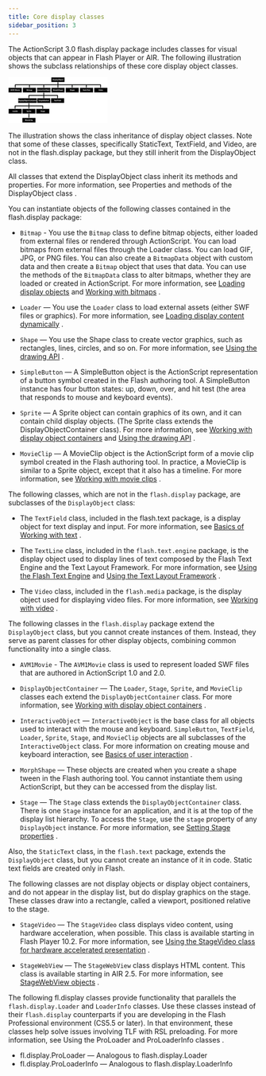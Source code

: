 ```yaml
---
title: Core display classes
sidebar_position: 3
---
```


The ActionScript 3.0 flash.display package includes classes for visual objects that can appear in Flash Player or AIR. The following illustration shows the subclass relationships of these core display object classes.

![](images/dp_DisplayObject_subclasses.png)

The illustration shows the class inheritance of display object classes. Note that some of these classes, specifically StaticText, TextField, and Video, are not in the flash.display package, but they still inherit from the DisplayObject class.

All classes that extend the DisplayObject class inherit its methods and properties. For more information, see Properties and methods of the DisplayObject class .

You can instantiate objects of the following classes contained in the flash.display package:

- `Bitmap` - You use the `Bitmap` class to define bitmap objects, either loaded from external files or rendered through ActionScript. You can load bitmaps from external files through the Loader class. You can load GIF, JPG, or PNG files. You can also create a `BitmapData` object with custom data and then create a `Bitmap` object that uses that data. You can use the methods of the `BitmapData` class to alter bitmaps, whether they are loaded or created in ActionScript. For more information, see [Loading display objects](loading-display-content-dynamically.md) and [Working with bitmaps](../working-with-bitmaps/index.md) .

- `Loader` — You use the `Loader` class to load external assets (either SWF files or graphics). For more information, see [Loading display content dynamically](loading-display-content-dynamically.md) .

- `Shape` — You use the Shape class to create vector graphics, such as rectangles, lines, circles, and so on. For more information, see [Using the drawing API](../using-the-drawing-api/index.md) .

- `SimpleButton` — A SimpleButton object is the ActionScript representation of a button symbol created in the Flash authoring tool. A SimpleButton instance has four button states: up, down, over, and hit test (the area that responds to mouse and keyboard events).

- `Sprite` — A Sprite object can contain graphics of its own, and it can contain child display objects. (The Sprite class extends the DisplayObjectContainer class). For more information, see [Working with display object containers](working-with-display-objects/working-with-display-object-containers.md) and [Using the drawing API](../using-the-drawing-api/index.md) .

- `MovieClip` — A MovieClip object is the ActionScript form of a movie clip symbol created in the Flash authoring tool. In practice, a MovieClip is similar to a Sprite object, except that it also has a timeline. For more information, see [Working with movie clips](../working-with-movie-clips/index.md) .

The following classes, which are not in the `flash.display` package, are subclasses of the `DisplayObject` class:

- The `TextField` class, included in the flash.text package, is a display object for text display and input. For more information, see [Basics of Working with text](/docs/development/text/basics-of-working-with-text.md) .

- The `TextLine` class, included in the `flash.text.engine` package, is the display object used to display lines of text composed by the Flash Text Engine and the Text Layout Framework. For more information, see [Using the Flash Text Engine](/docs/development/text/using-the-flash-text-engine.md) and [Using the Text Layout Framework](/docs/development/text/using-the-text-layout-framework.md) .

- The `Video` class, included in the `flash.media` package, is the display object used for displaying video files. For more information, see [Working with video](/docs/development/rich-media-content/working-with-video/index.md) .

The following classes in the `flash.display` package extend the `DisplayObject` class, but you cannot create instances of them. Instead, they serve as parent classes for other display objects, combining common functionality into a single class.

- `AVM1Movie` - The `AVM1Movie` class is used to represent loaded SWF files that are authored in ActionScript 1.0 and 2.0.
- `DisplayObjectContainer` — The `Loader`, `Stage`, `Sprite`, and `MovieClip` classes each extend the `DisplayObjectContainer` class. For more information, see [Working with display object containers](working-with-display-objects/working-with-display-object-containers.md) .

- `InteractiveObject` — `InteractiveObject` is the base class for all objects used to interact with the mouse and keyboard. `SimpleButton`, `TextField`, `Loader`, `Sprite`, `Stage`, and `MovieClip` objects are all subclasses of the `InteractiveObject` class. For more information on creating mouse and keyboard interaction, see [Basics of user interaction](/docs/development/user-interaction/basics-of-user-interaction.md) .

- `MorphShape` — These objects are created when you create a shape tween in the Flash authoring tool. You cannot instantiate them using ActionScript, but they can be accessed from the display list.

- `Stage` — The `Stage` class extends the `DisplayObjectContainer` class. There is one `Stage` instance for an application, and it is at the top of the display list hierarchy. To access the `Stage`, use the `stage` property of any `DisplayObject` instance. For more information, see [Setting Stage properties](working-with-display-objects/setting-stage-properties.md) .

Also, the `StaticText` class, in the `flash.text` package, extends the `DisplayObject` class, but you cannot create an instance of it in code. Static text fields are created only in Flash.

The following classes are not display objects or display object containers, and do not appear in the display list, but do display graphics on the stage. These classes draw into a rectangle, called a viewport, positioned relative to the stage.

- `StageVideo` — The `StageVideo` class displays video content, using hardware acceleration, when possible. This class is available starting in Flash Player 10.2. For more information, see [Using the StageVideo class for hardware accelerated presentation](/docs/development/rich-media-content/working-with-video/using-the-stagevideo-class.md) .

- `StageWebView` — The `StageWebView` class displays HTML content. This class is available starting in AIR 2.5. For more information, see [StageWebView objects](/docs/development/html-content-in-air/displaying-html-content-in-mobile-apps.md) .

The following fl.display classes provide functionality that parallels the `flash.display.Loader` and `LoaderInfo` classes. Use these classes instead of their `flash.display` counterparts if you are developing in the Flash Professional environment (CS5.5 or later). In that environment, these classes help solve issues involving TLF with RSL preloading. For more information, see Using the ProLoader and ProLoaderInfo classes .

- fl.display.ProLoader — Analogous to flash.display.Loader
- fl.display.ProLoaderInfo — Analogous to flash.display.LoaderInfo
